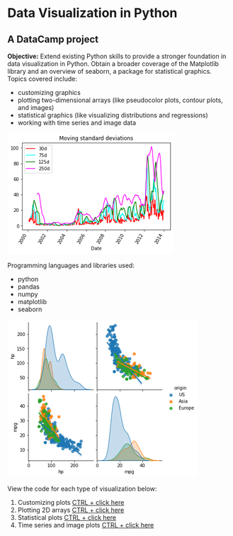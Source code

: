 # Data Visualization in Python
## A DataCamp project
**Objective:** Extend existing Python skills to provide a stronger foundation in data visualization in Python. Obtain a broader coverage of the Matplotlib library and an overview of seaborn, a package for statistical graphics. Topics covered include:
- customizing graphics
- plotting two-dimensional arrays (like pseudocolor plots, contour plots, and images)
- statistical graphics (like visualizing distributions and regressions)
- working with time series and image data

![moving standard deviations plot](https://github.com/jdg0711/data_viz_python/blob/main/images/moving_std_dev.png)

Programming languages and libraries used: 
- python
- pandas
- numpy
- matplotlib
- seaborn

![joint distribution plot](https://github.com/jdg0711/data_viz_python/blob/main/images/joint_dist_plot.png)

View the code for each type of visualization below:

1. Customizing plots [CTRL + click here](https://nbviewer.org/github/jdgimlin/visualizing_data_python/blob/main/1_Customizing_Plots.ipynb)
2. Plotting 2D arrays [CTRL + click here](https://nbviewer.org/github/jdgimlin/visualizing_data_python/blob/main/2_Plotting_2D_Arrays.ipynb)
3. Statistical plots [CTRL + click here](https://nbviewer.org/github/jdgimlin/visualizing_data_python/blob/main/3_Statistical_plots.ipynb)
4. Time series and image plots [CTRL + click here](https://nbviewer.org/github/jdgimlin/visualizing_data_python/blob/main/4_Analyzing_time_series_and_images.ipynb)

